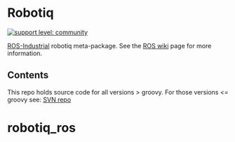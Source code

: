 # Robotiq

[![support level: community](https://img.shields.io/badge/support%20level-community-lightgray.png)](http://rosindustrial.org/news/2016/10/7/better-supporting-a-growing-ros-industrial-software-platform)

[ROS-Industrial][] robotiq meta-package.  See the [ROS wiki][] page for more information.  

## Contents

This repo holds source code for all versions > groovy. For those versions <= groovy see: [SVN repo][]

[ROS-Industrial]: http://www.ros.org/wiki/Industrial
[ROS wiki]: http://ros.org/wiki/robotiq
[SVN repo]: https://code.google.com/p/swri-ros-pkg/source/browse

# robotiq_ros
